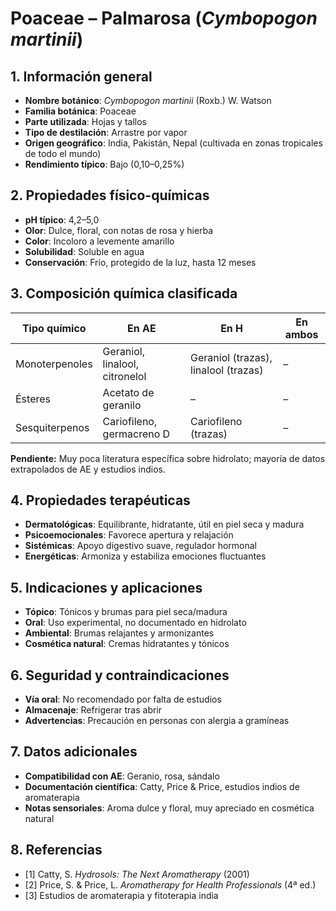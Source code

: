 # Poaceae – Palmarosa (*Cymbopogon martinii*)

## 1. Información general
- **Nombre botánico**: *Cymbopogon martinii* (Roxb.) W. Watson
- **Familia botánica**: Poaceae
- **Parte utilizada**: Hojas y tallos
- **Tipo de destilación**: Arrastre por vapor
- **Origen geográfico**: India, Pakistán, Nepal (cultivada en zonas tropicales de todo el mundo)
- **Rendimiento típico**: Bajo (0,10–0,25%)

## 2. Propiedades físico-químicas
- **pH típico**: 4,2–5,0
- **Olor**: Dulce, floral, con notas de rosa y hierba
- **Color**: Incoloro a levemente amarillo
- **Solubilidad**: Soluble en agua
- **Conservación**: Frío, protegido de la luz, hasta 12 meses

## 3. Composición química clasificada
| Tipo químico     | En AE                                 | En H                               | En ambos         |
|-----------------|---------------------------------------|-------------------------------------|------------------|
| Monoterpenoles  | Geraniol, linalool, citronelol        | Geraniol (trazas), linalool (trazas)| –                |
| Ésteres         | Acetato de geranilo                   | –                                  | –                |
| Sesquiterpenos  | Cariofileno, germacreno D             | Cariofileno (trazas)                | –                |

**Pendiente:** Muy poca literatura específica sobre hidrolato; mayoría de datos extrapolados de AE y estudios indios.

## 4. Propiedades terapéuticas
- **Dermatológicas**: Equilibrante, hidratante, útil en piel seca y madura
- **Psicoemocionales**: Favorece apertura y relajación
- **Sistémicas**: Apoyo digestivo suave, regulador hormonal
- **Energéticas**: Armoniza y estabiliza emociones fluctuantes

## 5. Indicaciones y aplicaciones
- **Tópico**: Tónicos y brumas para piel seca/madura
- **Oral**: Uso experimental, no documentado en hidrolato
- **Ambiental**: Brumas relajantes y armonizantes
- **Cosmética natural**: Cremas hidratantes y tónicos

## 6. Seguridad y contraindicaciones
- **Vía oral**: No recomendado por falta de estudios
- **Almacenaje**: Refrigerar tras abrir
- **Advertencias**: Precaución en personas con alergia a gramíneas

## 7. Datos adicionales
- **Compatibilidad con AE**: Geranio, rosa, sándalo
- **Documentación científica**: Catty, Price & Price, estudios indios de aromaterapia
- **Notas sensoriales**: Aroma dulce y floral, muy apreciado en cosmética natural

## 8. Referencias
- [1] Catty, S. *Hydrosols: The Next Aromatherapy* (2001)
- [2] Price, S. & Price, L. *Aromatherapy for Health Professionals* (4ª ed.)
- [3] Estudios de aromaterapia y fitoterapia india

